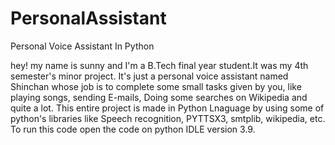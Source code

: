 # PersonalAssistant
Personal Voice Assistant In Python

hey! my name is sunny and I'm a B.Tech final year student.It was my 4th semester's minor project.
It's just a personal voice assistant named Shinchan whose job is to complete some small tasks given by you, 
like playing songs, sending E-mails, Doing some searches on Wikipedia and quite a lot.
This entire project is made in Python Lnaguage by using some of python's libraries like Speech recognition, PYTTSX3, smtplib, wikipedia, etc.
To run this code open the code on python IDLE version 3.9.
